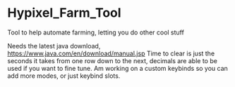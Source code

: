 # Hypixel_Farm_Tool
Tool to help automate farming, letting you do other cool stuff

Needs the latest java download, https://www.java.com/en/download/manual.jsp
Time to clear is just the seconds it takes from one row down to the next, decimals are able to be used if you want to fine tune. 
Am working on a custom keybinds so you can add more modes, or just keybind slots.
